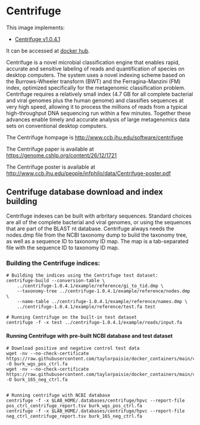 # Centrifuge

This image implements:
* [Centrifuge v1.0.4.1](ttps://github.com/DaehwanKimLab/centrifuge)

It can be accessed at [docker hub](https://hub.docker.com/u/tpaisie).

Centrifuge is a novel microbial classification engine that enables rapid, accurate and sensitive labeling of reads and quantification of species on desktop computers. The system uses a novel indexing scheme based on the Burrows-Wheeler transform (BWT) and the Ferragina-Manzini (FM) index, optimized specifically for the metagenomic classification problem. Centrifuge requires a relatively small index (4.7 GB for all complete bacterial and viral genomes plus the human genome) and classifies sequences at very high speed, allowing it to process the millions of reads from a typical high-throughput DNA sequencing run within a few minutes. Together these advances enable timely and accurate analysis of large metagenomics data sets on conventional desktop computers.

The Centrifuge hompage is http://www.ccb.jhu.edu/software/centrifuge

The Centrifuge paper is available at https://genome.cshlp.org/content/26/12/1721

The Centrifuge poster is available at http://www.ccb.jhu.edu/people/infphilo/data/Centrifuge-poster.pdf


## Centrifuge database download and index building

Centrifuge indexes can be built with arbritary sequences. Standard choices are all of the complete bacterial and viral genomes, or using the sequences that are part of the BLAST nt database. Centrifuge always needs the nodes.dmp file from the NCBI taxonomy dump to build the taxonomy tree, as well as a sequence ID to taxonomy ID map. The map is a tab-separated file with the sequence ID to taxonomy ID map.


### Building the Centrifuge indices:
```
# Building the indices using the Centrifuge test dataset:
centrifuge-build --conversion-table \
    ../centrifuge-1.0.4.1/example/reference/gi_to_tid.dmp \
    --taxonomy-tree ../centrifuge-1.0.4.1/example/reference/nodes.dmp \
    --name-table ../centrifuge-1.0.4.1/example/reference/names.dmp \
    ../centrifuge-1.0.4.1/example/reference/test.fa test

# Running Centrifuge on the built-in test dataset 
centrifuge -f -x test ../centrifuge-1.0.4.1/example/reads/input.fa
```

#### Running Centrifuge with pre-built NCBI database and test dataset
```
# Download positive and negative control test data
wget -nv --no-check-certificate https://raw.githubusercontent.com/taylorpaisie/docker_containers/main/checkm2/1.0.2/burk_wgs.fa -O burk_wgs_pos_ctrl.fa
wget -nv --no-check-certificate https://raw.githubusercontent.com/taylorpaisie/docker_containers/main/checkm2/1.0.2/burk_16S.fa -O burk_16S_neg_ctrl.fa


# Running centrifuge with NCBI database
centrifuge -f -x $LAB_HOME/.databases/centrifuge/hpvc --report-file pos_ctrl_centrifuge_report.tsv burk_wgs_pos_ctrl.fa  
centrifuge -f -x $LAB_HOME/.databases/centrifuge/hpvc --report-file neg_ctrl_centrifuge_report.tsv burk_16S_neg_ctrl.fa      
```
